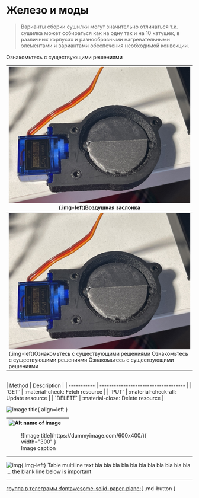 # Железо и моды

> Варианты сборки сушилки могут значительно отличаться т.к. сушилка может собираться как на одну так и на 10 катушек, в различных корпусах и разнообразными нагревательными элементами и вариантами обеспечения необходимой конвекции.

Ознакомьтесь с существующими решениями

|![img](https://raw.githubusercontent.com/pavluchenkor/iDryerProject/main/iDryer%20v2/Hardware/air%20damper/img/camphoto_959030623-web.jpeg){.img-left}Воздушная заслонка|
|-|
|![img](https://raw.githubusercontent.com/pavluchenkor/iDryerProject/main/iDryer%20v2/Hardware/air%20damper/img/camphoto_959030623-web.jpeg){.img-left}Ознакомьтесь с существующими решениями Ознакомьтесь с существующими решениями Ознакомьтесь с существующими решениями|


<br>
| Method      | Description                          |
| ----------- | ------------------------------------ |
| `GET`       | :material-check:     Fetch resource  |
| `PUT`       | :material-check-all: Update resource |
| `DELETE`    | :material-close:     Delete resource |



![Image title](https://dummyimage.com/600x400/eee/aaa){ align=left }

| ![Alt name of image](/path-to-image.png) ||
|-|-|


<figure markdown>
  ![Image title](https://dummyimage.com/600x400/){ width="300" }
  <figcaption>Image caption</figcaption>
</figure>


-----------------------------------------------------------
![img](https://raw.githubusercontent.com/pavluchenkor/iDryerController/master/src_isp/img001.png){.img-left} Table multiline text bla bla bla bla
                        bla bla bla bla bla bla bla ... the
                        blank line below is important 

----------------------------------------------------------------





[группа в телеграмм :fontawesome-solid-paper-plane:](https://t.me/iDryer){ .md-button }

